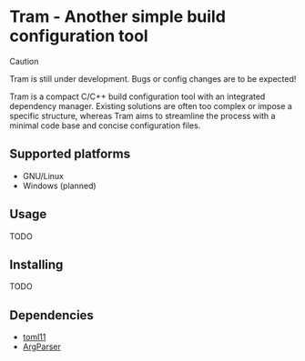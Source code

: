 # Tram - Another simple build configuration tool

> [!CAUTION]
> Tram is still under development. Bugs or config changes are to be expected!

Tram is a compact C/C++ build configuration tool with an integrated dependency manager. Existing solutions are often too complex or impose a specific structure, whereas Tram aims to streamline the process with a minimal code base and concise configuration files.

## Supported platforms 
+ GNU/Linux
+ Windows (planned)

## Usage
TODO

## Installing
TODO

## Dependencies
+ [toml11](https://github.com/ToruNiina/toml11)
+ [ArgParser](https://github.com/Paulanerus/ArgParser)